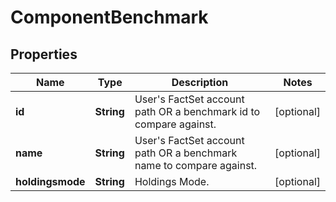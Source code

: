 

# ComponentBenchmark

## Properties

Name | Type | Description | Notes
------------ | ------------- | ------------- | -------------
**id** | **String** | User&#39;s FactSet account path OR a benchmark id to compare against. |  [optional]
**name** | **String** | User&#39;s FactSet account path OR a benchmark name to compare against. |  [optional]
**holdingsmode** | **String** | Holdings Mode. |  [optional]



